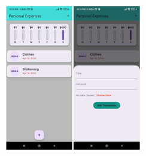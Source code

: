 <span>
<img src="https://github.com/kartikpachori/PersonalExpensesApp/blob/main/assests/images/Pick1.jpg" width="35%" height="35%">

<img src="https://github.com/kartikpachori/PersonalExpensesApp/blob/main/assests/images/Pick2.jpg" width="35%" height="35%">
</span>
